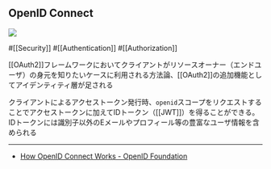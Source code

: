 ## OpenID Connect

![](https://openid.net/wp-content/uploads/2022/11/df-l-oix-l-openid_rgb-300dpi.png)

#[[Security]] #[[Authentication]] #[[Authorization]]

[[OAuth2]]フレームワークにおいてクライアントがリソースオーナー（エンドユーザ）の身元を知りたいケースに利用される方法論、[[OAuth2]]の追加機能としてアイデンティティ層が足される

クライアントによるアクセストークン発行時、`openid`スコープをリクエストすることでアクセストークンに加えてIDトークン（[[JWT]]）を得ることができる。IDトークンには識別子以外のEメールやプロフィール等の豊富なユーザ情報を含められる

---

- [How OpenID Connect Works - OpenID Foundation](https://openid.net/foundation/how-connect-works/)
